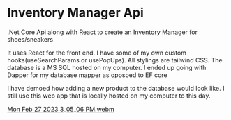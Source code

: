 # Inventory Manager Api
.Net Core Api along with React to create an Inventory Manager for shoes/sneakers

It uses React for the front end. I have some of my own custom hooks(useSearchParams or usePopUps). All stylings are tailwind CSS. 
The database is a MS SQL hosted on my computer. I ended up going with Dapper for my database mapper as oppsoed to EF core

I have demoed how adding a new product to the database would look like. I still use this web app that is locally hosted on my computer to this day.

[Mon Feb 27 2023 3_05_06 PM.webm](https://user-images.githubusercontent.com/80307449/221698146-0c75ae73-8bc0-4bf5-9faa-2a63ea74bb2f.webm)

